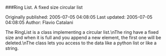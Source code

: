 ###Ring List. A fixed size circular list

Originally published: 2005-07-05 04:08:05
Last updated: 2005-07-05 04:08:05
Author: Flavio Catalani

The RingList is a class implementing a circular list.\nThe ring have a fixed size and when it is full and you append a new element, the first one will be deleted.\nThe class lets you access to the data like a python list or like a string.